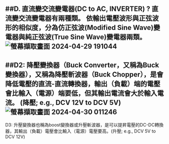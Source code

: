 ##D. 直流變交流變電器(DC to AC, INVERTER) ? 直流變交流變電器有兩種類。 依輸出電壓波形與正弦波形的相似度，分為仿正弦波(Modified Sine Wave)變電器與純正弦波(True Sine Wave)變電器兩類。
![螢幕擷取畫面 2024-04-29 191044](https://github.com/PHUANYU/EC2024/assets/162283667/d1de0054-d520-4f8e-9f18-a6c33315b192)
----
##D2: 降壓變換器（Buck Converter，又稱為Buck變換器），又稱為降壓斬波器（Buck Chopper），是會降低電壓的直流-直流轉換器，輸出（負載）端的電壓會比輸入（電源）端要低，但其輸出電流會大於輸入電流。 (降壓; e.g., DCV 12V to DCV 5V)
![螢幕擷取畫面 2024-04-30 011246](https://github.com/PHUANYU/EC2024/assets/162283667/23d9d7ab-fe63-4254-861a-69e95f32ccb9)
---
D3: 升壓變換器也稱為boost變換器或升壓斬波器，是可以提昇電壓的DC-DC轉換器，其輸出（負載）電壓會比輸入（電源）電壓要高。(升壓; e.g., DCV 5V to DCV 12V)

